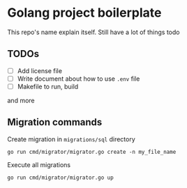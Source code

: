 # Golang project boilerplate
This repo's name explain itself. Still have a lot of things todo

## TODOs
- [ ] Add license file
- [ ] Write document about how to use `.env` file
- [ ] Makefile to run, build

and more

## Migration commands
Create migration in `migrations/sql` directory
```
go run cmd/migrator/migrator.go create -n my_file_name
```
Execute all migrations
```
go run cmd/migrator/migrator.go up
```
